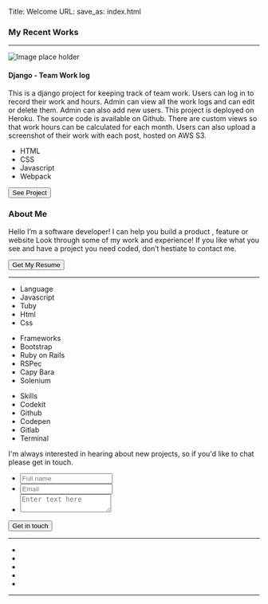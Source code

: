 Title: Welcome
URL:
save_as: index.html

<script>
    window.dataLayer = window.dataLayer || [];
    function gtag() {
    dataLayer.push(arguments);
    }
    gtag("js", new Date());

    gtag("config", "G-MY1T6NLGD0");
</script>

<link rel="stylesheet" href="/theme/css/style_copy.css" />
<link
    href="https://fonts.googleapis.com/css?family=Roboto:100,100italic,300,300italic,regular,italic,500,500italic,700,700italic,900,900italic"
    rel="stylesheet"
/>
<link
    href="https://fonts.googleapis.com/css?family=Poppins:100,100italic,200,200italic,300,300italic,regular,italic,500,500italic,600,600italic,700,700italic,800,800italic,900,900italic"
    rel="stylesheet"
/>
<link
    href="https://fonts.googleapis.com/css?family=Crete+Round:regular,italic"
    rel="stylesheet"
/>
<script
    src="https://kit.fontawesome.com/e971436820.js"
    crossorigin="anonymous"
></script>

<section class="main_page">
<section class="recent_works">
    <div class="works_title">
        <h3>My Recent Works</h3>
        <hr />
    </div>
    <div class="headlines">
        <div class="image_headline">
        <img src="./images/Screen Shot 2022-09-01 at 7.30.34 PM.jpg" alt="Image place holder" />
        </div>
        <div class="discription_headline">
        <h4>Django - Team Work log</h4>
        <p>
            This is a django project for keeping track of team work.  Users can log in to record their work and hours.  Admin can view all the work logs and can edit or delete them. Admin can also add new users. This project is deployed on Heroku. The source code is available on Github. There are custom views so that work hours can be calculated for each month.  Users can also upload  a screenshot of their work with each post, hosted on AWS S3.
        </p>
        <ul class="tags">
            <li>HTML</li>
            <li>CSS</li>
            <li>Javascript</li>
            <li>Webpack</li>
        </ul>
        <button class="popup_display_button" id="1" type="button">See Project</button>
        </div>
    </div>
    
</section>
<section class="grid-container" id="Portfolio">
</section>
<section class="about-me" id="About">
<div class="description_about_my_self">
    <h3>About Me</h3>
    <p>
    Hello I’m a software developer! I can help you build a product ,
    feature or website Look through some of my work and experience! If you
    like what you see and have a project you need coded, don’t hestiate to
    contact me.
    </p>
    <div class="image-container">
    <button type="button">Get My Resume</button>
    </div>
    <hr />
</div>
<div class="language_frameworks_and_skills">
    <div class="languag_skillset">
    <ul>
        <li class="language">Language</li>
        <li class="my_skills">Javascript</li>
        <li class="my_skills">Tuby</li>
        <li class="my_skills">Html</li>
        <li class="my_skills">Css</li>
    </ul>
    </div>
    <div class="frameworks_skillset">
    <ul>
        <li class="frameworks">Frameworks</li>
        <li class="my_skills">Bootstrap</li>
        <li class="my_skills">Ruby on Rails</li>
        <li class="my_skills">RSPec</li>
        <li class="my_skills">Capy Bara</li>
        <li class="my_skills">Solenium</li>
    </ul>
    </div>
    <div class="skills_skillset">
    <ul>
        <li class="skills">Skills</li>
        <li class="my_skills">Codekit</li>
        <li class="my_skills">Github</li>
        <li class="my_skills">Codepen</li>
        <li class="my_skills">Gitlab</li>
        <li class="my_skills">Terminal</li>
    </ul>
    </div>
</div>
</section>
<section class="motivation_and_form" id="Contact">
<div class="motivation">
    <p>
    I'm always interested in hearing about new projects, so if you'd like
    to chat please get in touch.
    </p>
</div>
<div class="form">
    <form action="https://formspree.io/f/xeqnejbr" class ="contact_form" method="post">
    <ul class="form-inputs">
        <li>
        <label for="full_name"></label>
        <input
            type="text"
            id="full_name"
            placeholder="Full name"
            name="Full_name"
            maxlength="30"
            required
        />
        </li>
        <li>
        <label for="email"></label>
        <input
            type="email"
            id="email"
            placeholder="Email"
            name="Email address"
            required
        />
        <small class="small"></small>
        </li>
        <li>
        <label for="comment"></label>
        <textarea
            id="comment"
            placeholder="Enter text here"
            name="Comment"
            maxlength="500"
            required
        ></textarea>
        </li>
    </ul>
    <div class="comment_button">
        <button id="submit_comment" type="submit">Get in touch</button>
    </div>
    </form>
</div>
</section>
<section class="footer">
<div class="rectangle">
    <hr class="footer_line" />
</div>
<ul class="socials_bottom">
    <li>
    <a href=""><i class="fab fa-github"></i></a>
    </li>
    <li>
    <a href=""><i class="fab fa-linkedin-in"></i></a>
    </li>
    <li>
    <a href=""><i class="fab fa-angellist"></i></a>
    </li>
    <li>
    <a href=""><i class="fab fa-twitter"></i></a>
    </li>
    <li>
    <a href=""><i class="fab fa-medium-m"></i></a>
    </li>
</ul>
<hr class="bottom_footer_line" />
</section>
</section>
<section class="pop_up_window" id="pop_up_container">      
</section> 
<script src="/theme/main.js"></script>